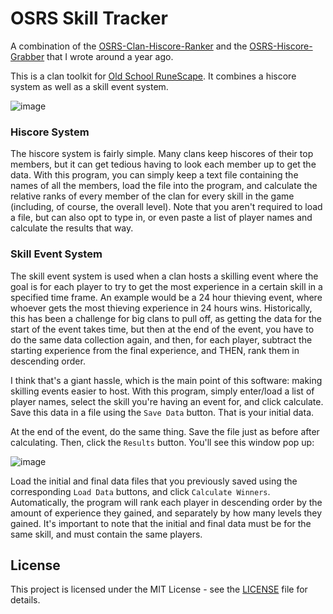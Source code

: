 # OSRS Skill Tracker

A combination of the [OSRS-Clan-Hiscore-Ranker](https://github.com/WeaverDyl/OSRS-Clan-Hiscore-Ranker) and the [OSRS-Hiscore-Grabber](https://github.com/WeaverDyl/OSRS-Hiscore-Grabber) that I wrote around a year ago. 

This is a clan toolkit for [Old School RuneScape](https://oldschool.runescape.com/). It combines a hiscore system as well as a skill event system.

![image](https://i.imgur.com/3tN9IRq.png)

### Hiscore System
The hiscore system is fairly simple. Many clans keep hiscores of their top members, but it can get tedious having to look each member up to get the data. With this program, you can simply keep a text file containing the names of all the members, load the file into the program, and calculate the relative ranks of every member of the clan for every skill in the game (including, of course, the overall level). Note that you aren't required to load a file, but can also opt to type in, or even paste a list of player names and calculate the results that way.

### Skill Event System

The skill event system is used when a clan hosts a skilling event where the goal is for each player to try to get the most experience in a certain skill in a specified time frame. An example would be a 24 hour thieving event, where whoever gets the most thieving experience in 24 hours wins. Historically, this has been a challenge for big clans to pull off, as getting the data for the start of the event takes time, but then at the end of the event, you have to do the same data collection again, and then, for each player, subtract the starting experience from the final experience, and THEN, rank them in descending order.

I think that's a giant hassle, which is the main point of this software: making skilling events easier to host. With this program, simply enter/load a list of player names, select the skill you're having an event for, and click calculate. Save this data in a file using the `Save Data` button. That is your initial data.

At the end of the event, do the same thing. Save the file just as before after calculating. Then, click the `Results` button. You'll see this window pop up:

![image](https://i.imgur.com/r79i6ME.png)

Load the initial and final data files that you previously saved using the corresponding `Load Data` buttons, and click `Calculate Winners`. Automatically, the program will rank each player in descending order by the amount of experience they gained, and separately by how many levels they gained. It's important to note that the initial and final data must be for the same skill, and must contain the same players.

## License
This project is licensed under the MIT License - see the [LICENSE](LICENSE) file for details.